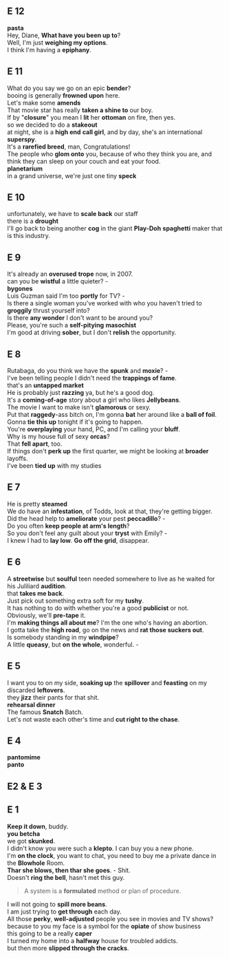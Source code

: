 
## E 12   
**pasta**  
Hey, Diane, **What have you been up to**?  
Well, I'm just **weighing my options**.  
I think I'm having a **epiphany**.  

## E 11 
What do you say we go on an epic **bender**?  
booing is generally **frowned upon** here.  
Let's make some **amends**  
That movie star has really **taken a shine to** our boy.  
If by "**closure**" you mean I **lit** her **ottoman** on fire, then yes.  
so we decided to do a **stakeout**  
at night, she is a **high end** **call girl**, and by day, she's an international **superspy**.    
It's a **rarefied breed**, man, Congratulations!  
The people who **glom onto** you, because of who they think you are, and think they can sleep on your couch and eat your food.  
**planetarium**  
in a grand universe, we're just one tiny **speck** 

## E 10 
unfortunately, we have to **scale back** our staff  
there is a **drought**  
I'll go back to being another **cog** in the giant **Play-Doh** **spaghetti** maker that is this industry.  


## E 9 
It's already an **overused** **trope** now, in 2007.  
can you be **wistful** a little quieter? -  
**bygones**  
Luis Guzman said I'm too **portly** for TV? -  
Is there a single woman you've worked with who you haven't tried to **groggily** thrust yourself into?  
Is there **any wonder** I don't want to be around you?  
Please, you're such a **self-pitying** **masochist**  
I'm good at driving **sober**, but I don't **relish** the opportunity.  

## E 8 
Rutabaga, do you think we have the **spunk** and **moxie**? -  
I've been telling people I didn't need the **trappings of fame**.  
that's an **untapped market**  
He is probably just **razzing** ya, but he's a good dog.  
It's a **coming-of-age** story about a girl who likes **Jellybeans**.  
The movie I want to make isn't **glamorous** or sexy.  
Put that **raggedy**-ass bitch on, I'm gonna **bat** her around like a **ball of foil**.  
Gonna **tie this up** tonight if it's going to happen.  
You're **overplaying** your hand, PC, and I'm calling your **bluff**.  
Why is my house full of sexy **orcas**?  
That **fell apart**, too.  
If things don't **perk up** the first quarter, we might be looking at **broader** layoffs.  
I've been **tied up** with my studies

## E 7 
He is pretty **steamed**  
We do have an **infestation**, of Todds, look at that, they're getting bigger.  
Did the head help to **ameliorate** your pest **peccadillo**? -  
Do you often **keep people at arm's length**?  
So you don't feel any guilt about your **tryst** with Emily? -  
I knew I had to **lay low**. **Go off the grid**, disappear.  

## E 6 
A **streetwise** but **soulful** teen needed somewhere to live as he waited for his Juliliard **audition**.  
that **takes me back**.  
Just pick out something extra soft for my **tushy**.  
It has nothing to do with whether you're a good **publicist** or not.  
Obviously, we'll **pre-tape** it.  
I'm **making things all about me**? I'm the one who's having an abortion.  
I gotta take the **high road**, go on the news and **rat those suckers out**.  
Is somebody standing in my **windpipe**?  
A little **queasy**, but **on the whole**, wonderful. -  

## E 5 
I want you to on my side, **soaking up** the **spillover** and **feasting** on my discarded **leftovers**.  
they **jizz** their pants for that shit.  
**rehearsal dinner**  
The famous **Snatch** Batch.  
Let's not waste each other's time and **cut right to the chase**.  

## E 4 
**pantomime**   
**panto**  

## E2 & E 3 

## E 1 
**Keep it down**, buddy.  
**you betcha**  
we got **skunked**.  
I didn't know you were such a **klepto**. I can buy you a new phone.  
I'm **on the clock**, you want to chat, you need to buy me a private dance in the **Blowhole** Room.  
**Thar she blows, then thar she goes**. - Shit.  
Doesn't **ring the bell**, hasn't met this guy.  
> A system is a **formulated** method or plan of procedure.  

I will not going to **spill more beans**.  
I am just trying to **get through** each day.  
All those **perky**, **well-adjusted** people you see in movies and TV shows?  
because to you my face is a symbol for the **opiate** of show business  
this going to be a really **caper**  
I turned my home into a **halfway** house for troubled addicts.  
but then more **slipped through the cracks**.  


